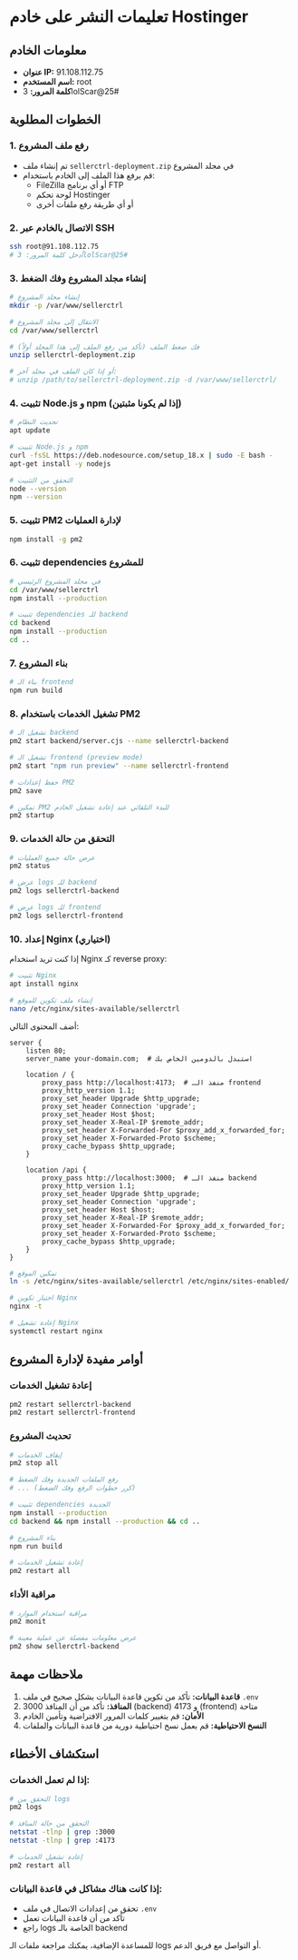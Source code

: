 # تعليمات النشر على خادم Hostinger

## معلومات الخادم
- **عنوان IP:** 91.108.112.75
- **اسم المستخدم:** root
- **كلمة المرور:** 3lolScar@25#

## الخطوات المطلوبة

### 1. رفع ملف المشروع
- تم إنشاء ملف `sellerctrl-deployment.zip` في مجلد المشروع
- قم برفع هذا الملف إلى الخادم باستخدام:
  - FileZilla أو أي برنامج FTP
  - لوحة تحكم Hostinger
  - أو أي طريقة رفع ملفات أخرى

### 2. الاتصال بالخادم عبر SSH
```bash
ssh root@91.108.112.75
# أدخل كلمة المرور: 3lolScar@25#
```

### 3. إنشاء مجلد المشروع وفك الضغط
```bash
# إنشاء مجلد المشروع
mkdir -p /var/www/sellerctrl

# الانتقال إلى مجلد المشروع
cd /var/www/sellerctrl

# فك ضغط الملف (تأكد من رفع الملف إلى هذا المجلد أولاً)
unzip sellerctrl-deployment.zip

# أو إذا كان الملف في مجلد آخر:
# unzip /path/to/sellerctrl-deployment.zip -d /var/www/sellerctrl/
```

### 4. تثبيت Node.js و npm (إذا لم يكونا مثبتين)
```bash
# تحديث النظام
apt update

# تثبيت Node.js و npm
curl -fsSL https://deb.nodesource.com/setup_18.x | sudo -E bash -
apt-get install -y nodejs

# التحقق من التثبيت
node --version
npm --version
```

### 5. تثبيت PM2 لإدارة العمليات
```bash
npm install -g pm2
```

### 6. تثبيت dependencies للمشروع
```bash
# في مجلد المشروع الرئيسي
cd /var/www/sellerctrl
npm install --production

# تثبيت dependencies للـ backend
cd backend
npm install --production
cd ..
```

### 7. بناء المشروع
```bash
# بناء الـ frontend
npm run build
```

### 8. تشغيل الخدمات باستخدام PM2
```bash
# تشغيل الـ backend
pm2 start backend/server.cjs --name sellerctrl-backend

# تشغيل الـ frontend (preview mode)
pm2 start "npm run preview" --name sellerctrl-frontend

# حفظ إعدادات PM2
pm2 save

# تمكين PM2 للبدء التلقائي عند إعادة تشغيل الخادم
pm2 startup
```

### 9. التحقق من حالة الخدمات
```bash
# عرض حالة جميع العمليات
pm2 status

# عرض logs للـ backend
pm2 logs sellerctrl-backend

# عرض logs للـ frontend
pm2 logs sellerctrl-frontend
```

### 10. إعداد Nginx (اختياري)
إذا كنت تريد استخدام Nginx كـ reverse proxy:

```bash
# تثبيت Nginx
apt install nginx

# إنشاء ملف تكوين للموقع
nano /etc/nginx/sites-available/sellerctrl
```

أضف المحتوى التالي:
```nginx
server {
    listen 80;
    server_name your-domain.com;  # استبدل بالدومين الخاص بك

    location / {
        proxy_pass http://localhost:4173;  # منفذ الـ frontend
        proxy_http_version 1.1;
        proxy_set_header Upgrade $http_upgrade;
        proxy_set_header Connection 'upgrade';
        proxy_set_header Host $host;
        proxy_set_header X-Real-IP $remote_addr;
        proxy_set_header X-Forwarded-For $proxy_add_x_forwarded_for;
        proxy_set_header X-Forwarded-Proto $scheme;
        proxy_cache_bypass $http_upgrade;
    }

    location /api {
        proxy_pass http://localhost:3000;  # منفذ الـ backend
        proxy_http_version 1.1;
        proxy_set_header Upgrade $http_upgrade;
        proxy_set_header Connection 'upgrade';
        proxy_set_header Host $host;
        proxy_set_header X-Real-IP $remote_addr;
        proxy_set_header X-Forwarded-For $proxy_add_x_forwarded_for;
        proxy_set_header X-Forwarded-Proto $scheme;
        proxy_cache_bypass $http_upgrade;
    }
}
```

```bash
# تمكين الموقع
ln -s /etc/nginx/sites-available/sellerctrl /etc/nginx/sites-enabled/

# اختبار تكوين Nginx
nginx -t

# إعادة تشغيل Nginx
systemctl restart nginx
```

## أوامر مفيدة لإدارة المشروع

### إعادة تشغيل الخدمات
```bash
pm2 restart sellerctrl-backend
pm2 restart sellerctrl-frontend
```

### تحديث المشروع
```bash
# إيقاف الخدمات
pm2 stop all

# رفع الملفات الجديدة وفك الضغط
# ... (كرر خطوات الرفع وفك الضغط)

# تثبيت dependencies الجديدة
npm install --production
cd backend && npm install --production && cd ..

# بناء المشروع
npm run build

# إعادة تشغيل الخدمات
pm2 restart all
```

### مراقبة الأداء
```bash
# مراقبة استخدام الموارد
pm2 monit

# عرض معلومات مفصلة عن عملية معينة
pm2 show sellerctrl-backend
```

## ملاحظات مهمة

1. **قاعدة البيانات:** تأكد من تكوين قاعدة البيانات بشكل صحيح في ملف `.env`
2. **المنافذ:** تأكد من أن المنافذ 3000 (backend) و 4173 (frontend) متاحة
3. **الأمان:** قم بتغيير كلمات المرور الافتراضية وتأمين الخادم
4. **النسخ الاحتياطية:** قم بعمل نسخ احتياطية دورية من قاعدة البيانات والملفات

## استكشاف الأخطاء

### إذا لم تعمل الخدمات:
```bash
# التحقق من logs
pm2 logs

# التحقق من حالة المنافذ
netstat -tlnp | grep :3000
netstat -tlnp | grep :4173

# إعادة تشغيل الخدمات
pm2 restart all
```

### إذا كانت هناك مشاكل في قاعدة البيانات:
- تحقق من إعدادات الاتصال في ملف `.env`
- تأكد من أن قاعدة البيانات تعمل
- راجع logs الخاصة بالـ backend

للمساعدة الإضافية، يمكنك مراجعة ملفات الـ logs أو التواصل مع فريق الدعم.